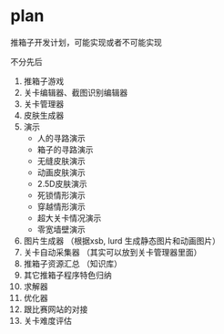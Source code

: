 # plan
推箱子开发计划，可能实现或者不可能实现

不分先后

1. 推箱子游戏
2. 关卡编辑器、截图识别编辑器
3. 关卡管理器
4. 皮肤生成器
5. 演示
   - 人的寻路演示
   - 箱子的寻路演示
   - 无缝皮肤演示
   - 动画皮肤演示
   - 2.5D皮肤演示
   - 死锁情形演示
   - 穿越情形演示
   - 超大关卡情况演示
   - 零宽墙壁演示
6. 图片生成器 （根据xsb, lurd 生成静态图片和动画图片）
7. 关卡自动采集器 （其实可以放到关卡管理器里面）
8. 推箱子资源汇总 （知识库）
9. 其它推箱子程序特色归纳
10. 求解器
11. 优化器
12. 跟比赛网站的对接
13. 关卡难度评估
